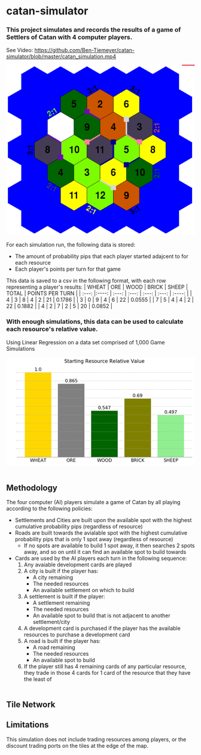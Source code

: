 # catan-simulator

### This project simulates and records the results of a game of Settlers of Catan with 4 computer players.
See Video: https://github.com/Ben-Tiemeyer/catan-simulator/blob/master/catan_simulation.mp4

![Board](https://github.com/Ben-Tiemeyer/catan-simulator/blob/master/Images/Board.PNG?raw=true)

For each simulation run, the following data is stored:
- The amount of probability pips that each player started adajcent to for each resource
- Each player's points per turn for that game
      
This data is saved to a csv in the following format, with each row representing a player's results:
| WHEAT      | ORE   | WOOD     | BRICK | SHEEP | TOTAL | POINTS PER TURN |
| :---:      |:----: |    :---: | :---: | :---: | :---: | :----:       |
| 4     | 3 | 8  | 4 | 2 | 21 | 0.1786 | 
| 3     | 0 | 9  | 4 | 6 | 22 | 0.0555 |
| 7     | 5 | 4  | 4 | 2 | 22 | 0.1882 | 
| 4     | 2 | 7  | 2 | 5 | 20 | 0.0852 |
      
      
### With enough simulations, this data can be used to calculate each resource's relative value.
Using Linear Regression on a data set comprised of 1,000 Game Simulations

![Resource Values](https://github.com/Ben-Tiemeyer/catan-simulator/blob/master/Images/Starting_Resource_Values.png?raw=true)<br/><br/>

## Methodology
The four computer (AI) players simulate a game of Catan by all playing according to the following policies:<br/>
- Settlements and Cities are built upon the available spot with the highest cumulative probability pips (regardless of resource)<br/>
- Roads are built towards the avialable spot with the highest cumulative probability pips that is only 1 spot away (regardless of resource)<br/>
    - If no spots are available to build 1 spot away, it then searches 2 spots away, and so on until it can find an available spot to build towards<br/>
- Cards are used by the AI players each turn in the following sequence:<br/>
    1) Any avaiable development cards are played<br/>
    2) A city is built if the player has: <br/>
        - A city remaining <br/>
        - The needed resources<br/>
        - An available settlement on which to build<br/>
    3) A settlement is built if the player:<br/>
        - A settlement remaining<br/>
        - The needed resources<br/>
        - An available spot to build that is not adjacent to another settlement/city<br/>
    4) A development card is purchased if the player has the available resources to purchase a development card<br/>
    5) A road is built if the player has: <br/>
        - A road remaining<br/>
        - The needed resources<br/>
        - An available spot to build<br/>
    6) If the player still has 4 remaining cards of any particular resource, they trade in those 4 cards for 1 card of the resource that they have the least of<br/><br/>

## Tile Network


## Limitations
This simulation does not include trading resources among players, or the discount trading ports on the tiles at the edge of the map.<br/>
